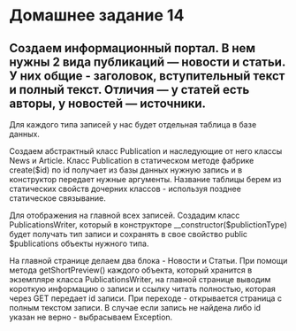 # Домашнее задание 14
## Создаем информационный портал. В нем нужны 2 вида публикаций — новости и статьи. У них общие - заголовок, вступительный текст и полный текст. Отличия — у статей есть авторы, у новостей — источники.

Для каждого типа записей у нас будет отдельная таблица в базе данных.

Создаем абстрактный класс Publication и наследующие от него классы News и Article. 
Класс Publication в статическом методе фабрике create($id) по id получает из базы данных нужную запись и в конструктор передает нужные аргументы.
Название таблицы берем из статических свойств дочерних классов - используя позднее статическое связывание.

Для отображения на главной всех записей. Создадим класс PublicationsWriter, который в конструкторе __constructor($publictionType) будет получать тип записи и сохранять в свое свойство public $publications объекты нужного типа. 

На главной странице делаем два блока - Новости и Статьи. 
При помощи метода getShortPreview() каждого объекта, который хранится в экземпляре класса PublicationsWriter, на главной странице выводим короткую информацию о записи и ссылку читать полностью, которая через GET передает id записи.
При переходе - открывается страница с полным текстом записи. 
В случае если запись не найдена либо id указан не верно - выбрасываем Exception.
